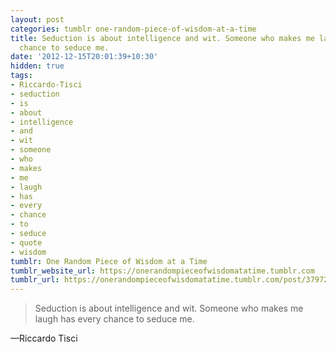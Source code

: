 ```yaml
---
layout: post
categories: tumblr one-random-piece-of-wisdom-at-a-time
title: Seduction is about intelligence and wit. Someone who makes me laugh has every
  chance to seduce me.
date: '2012-12-15T20:01:39+10:30'
hidden: true
tags:
- Riccardo-Tisci
- seduction
- is
- about
- intelligence
- and
- wit
- someone
- who
- makes
- me
- laugh
- has
- every
- chance
- to
- seduce
- quote
- wisdom
tumblr: One Random Piece of Wisdom at a Time
tumblr_website_url: https://onerandompieceofwisdomatatime.tumblr.com
tumblr_url: https://onerandompieceofwisdomatatime.tumblr.com/post/37972404326/seduction-is-about-intelligence-and-wit-someone
---
```

> Seduction is about intelligence and wit. Someone who makes me laugh has every chance to seduce me.

—Riccardo Tisci

